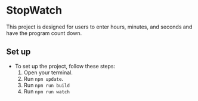 # StopWatch

This project is designed for users to enter hours, minutes, and seconds and have the program count down.

## Set up
* To set up the project, follow these steps:
  1. Open your terminal.
  2. Run `npm update`.
  3. Run `npm run build`
  4. Run `npm run watch`
